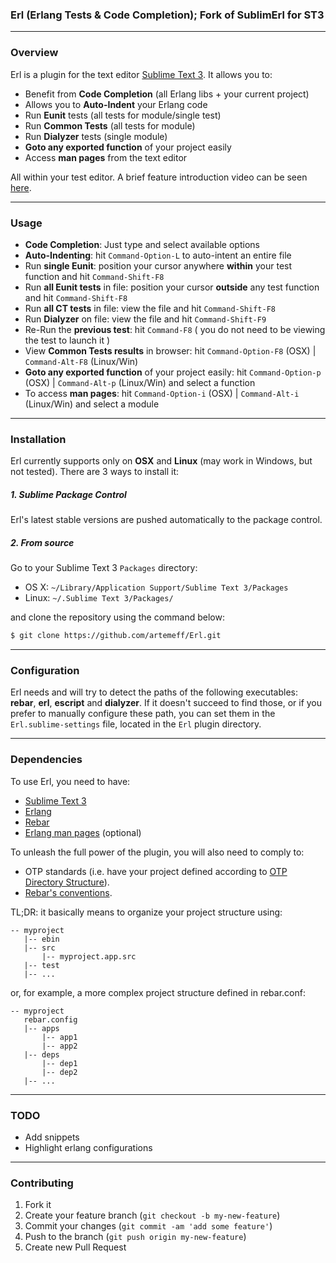 ### Erl (Erlang Tests & Code Completion); Fork of SublimErl for ST3

---

### Overview

Erl is a plugin for the text editor [Sublime Text 3](http://www.sublimetext.com). It allows you to:

* Benefit from **Code Completion** (all Erlang libs + your current project)
* Allows you to **Auto-Indent** your Erlang code
* Run **Eunit** tests (all tests for module/single test)
* Run **Common Tests** (all tests for module)
* Run **Dialyzer** tests (single module)
* **Goto any exported function** of your project easily
* Access **man pages** from the text editor

All within your test editor. A brief feature introduction video can be seen [here](http://www.youtube.com/watch?v=KIzxbjlHmu0).

---

### Usage

* **Code Completion**: Just type and select available options
* **Auto-Indenting**: hit `Command-Option-L` to auto-intent an entire file
* Run **single Eunit**: position your cursor anywhere **within** your test function and hit `Command-Shift-F8`
* Run **all Eunit tests** in file: position your cursor **outside** any test function and hit `Command-Shift-F8`
* Run **all CT tests** in file: view the file and hit `Command-Shift-F8`
* Run **Dialyzer** on file: view the file and hit `Command-Shift-F9`
* Re-Run the **previous test**: hit `Command-F8` ( you do not need to be viewing the test to launch it )
* View **Common Tests results** in browser: hit `Command-Option-F8` (OSX) | `Command-Alt-F8` (Linux/Win)
* **Goto any exported function** of your project easily: hit `Command-Option-p` (OSX) | `Command-Alt-p` (Linux/Win) and select a function
* To access **man pages**: hit `Command-Option-i` (OSX) | `Command-Alt-i` (Linux/Win) and select a module

---

### Installation

Erl currently supports only on **OSX** and **Linux** (may work in Windows, but not tested). There are 3 ways to install it:

##### 1. Sublime Package Control

Erl's latest stable versions are pushed automatically to the package control.

##### 2. From source
Go to your Sublime Text 3 `Packages` directory:

* OS X: `~/Library/Application Support/Sublime Text 3/Packages`
* Linux: `~/.Sublime Text 3/Packages/`

and clone the repository using the command below:

```bash
$ git clone https://github.com/artemeff/Erl.git
```

---

### Configuration

Erl needs and will try to detect the paths of the following executables: **rebar**, **erl**, **escript** and **dialyzer**. If it doesn't succeed to find those, or if you prefer to manually configure these path, you can set them in the `Erl.sublime-settings` file, located in the `Erl` plugin directory.

---

### Dependencies

To use Erl, you need to have:

* [Sublime Text 3](http://www.sublimetext.com)
* [Erlang](http://www.erlang.org/download.html)
* [Rebar](https://github.com/rebar/rebar)
* [Erlang man pages](http://www.erlang.org/download.html) (optional)

To unleash the full power of the plugin, you will also need to comply to:

* OTP standards (i.e. have your project defined according to [OTP Directory Structure](http://www.erlang.org/doc/design_principles/applications.html#id73730)).
* [Rebar's conventions](https://github.com/basho/rebar/wiki/Rebar-and-OTP-conventions).

TL;DR: it basically means to organize your project structure using:

```
-- myproject
   |-- ebin
   |-- src
       |-- myproject.app.src
   |-- test
   |-- ...
```

or, for example, a more complex project structure defined in rebar.conf:

```
-- myproject
   rebar.config
   |-- apps
       |-- app1
       |-- app2
   |-- deps
       |-- dep1
       |-- dep2
   |-- ...
```

---

### TODO

* Add snippets
* Highlight erlang configurations

---

### Contributing

1. Fork it
2. Create your feature branch (`git checkout -b my-new-feature`)
3. Commit your changes (`git commit -am 'add some feature'`)
4. Push to the branch (`git push origin my-new-feature`)
5. Create new Pull Request
